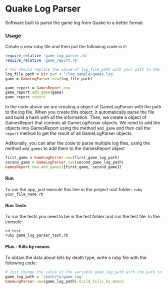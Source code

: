# Quake Log Parser

Software built to parse the game log from Quake to a better format

### Usage

Create a new ruby file and then put the following code in it:

```ruby
require_relative 'game_log_parser.rb'
require_relative 'game_report.rb'

# You should replace the value of log_file_path with your path to the .log file
log_file_path = Dir.pwd + '/log_sample/games.log'
game = GameLogParser.new(log_file_path)

game_report = GamesReport.new
game_report.add_game(game)
game_report.report
```

In the code above we are creating a object of GameLogParser with the path to the log file. When you create this object, it automatically parse the file and build a hash with all the information. Then, we create a object of GamesReport that controls all GameLogParser objects. We need to add the objects into GamesReport using the method `add_game` and then call the `report` method to get the result of all GameLogParser objects.

Aditionally, you can alter the code to parse multiple log files, using the method `add_games` to add them to the GamesReport object

```ruby
first_game = GameLogParser.new(first_game_log_path)
second_game = GameLogParser.new(second_game_log_path)
GamesReport.new.add_games([first_game, second_game])
```

#### Run

To run the app, just execute this line in the project root folder:
`ruby your_file_name.rb`

#### Run Tests

To run the tests you need to be in the test folder and run the test file. In the console:
```
cd test
ruby game_log_parser_test.rb
```

#### Plus - Kills by means

To obtain the data about kills by death type, write a ruby file with the following code:

```ruby
# Just change the value of the variable game_log_path with the path to your file
game_log_path = '/path/to/game.log'
GameLogParser.new(game_log_path).build_kills_by_means
```
